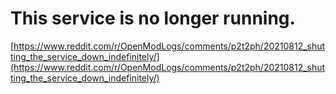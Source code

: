 # This service is no longer running.

[https://www.reddit.com/r/OpenModLogs/comments/p2t2ph/20210812_shutting_the_service_down_indefinitely/](https://www.reddit.com/r/OpenModLogs/comments/p2t2ph/20210812_shutting_the_service_down_indefinitely/)
